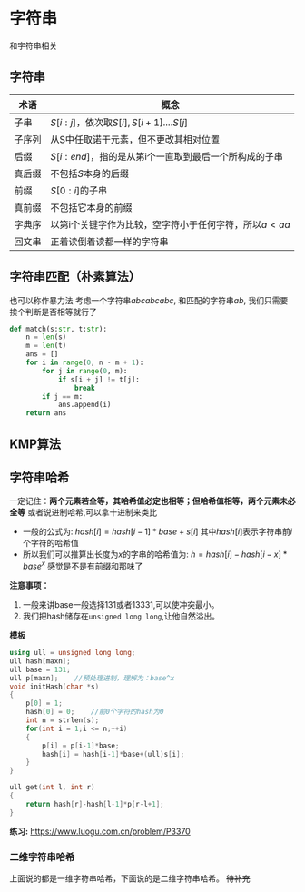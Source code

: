 # 字符串
和字符串相关

## 字符串
术语|概念
----|---
子串|$S[i:j]$，依次取$S[i], S[i+1].... S[j]$
子序列|从S中任取诺干元素，但不更改其相对位置
后缀|$S[i:end]$，指的是从第i个一直取到最后一个所构成的子串
真后缀|不包括$S$本身的后缀
前缀|$S[0:i]$的子串
真前缀|不包括它本身的前缀
字典序|以第i个关键字作为比较，空字符小于任何字符，所以$a<aa$
回文串|正着读倒着读都一样的字符串

## 字符串匹配（朴素算法）
也可以称作暴力法
考虑一个字符串$abcabcabc$, 和匹配的字符串$ab$, 我们只需要挨个判断是否相等就行了
```python
def match(s:str, t:str):
    n = len(s)
    m = len(t)
    ans = []
    for i in range(0, n - m + 1):
        for j in range(0, m):
            if s[i + j] != t[j]:
                break
        if j == m:
            ans.append(i)
    return ans
```

## KMP算法


## 字符串哈希
一定记住：**两个元素若全等，其哈希值必定也相等；但哈希值相等，两个元素未必全等**
或者说进制哈希,可以拿十进制来类比
- 一般的公式为:
$hash[i] = hash[i-1]*base+s[i]$
其中$hash[i]$表示字符串前$i$个字符的哈希值
- 所以我们可以推算出长度为$x$的字串的哈希值为:
$h = hash[i]-hash[i-x]*base^x$
感觉是不是有前缀和那味了

**注意事项：**
1. 一般来讲base一般选择$131$或者$13331$,可以使冲突最小。
2. 我们把hash储存在`unsigned long long`,让他自然溢出。

**模板**
```c++
using ull = unsigned long long;
ull hash[maxn];
ull base = 131;
ull p[maxn];    //预处理进制，理解为：base^x
void initHash(char *s)
{
    p[0] = 1;
    hash[0] = 0;    //前0个字符的hash为0
    int n = strlen(s);
    for(int i = 1;i <= n;++i)
    {
        p[i] = p[i-1]*base;
        hash[i] = hash[i-1]*base+(ull)s[i];
    }
}

ull get(int l, int r)
{
    return hash[r]-hash[l-1]*p[r-l+1];
}
```
**练习:**
https://www.luogu.com.cn/problem/P3370

### 二维字符串哈希
上面说的都是一维字符串哈希，下面说的是二维字符串哈希。
~~待补充~~
